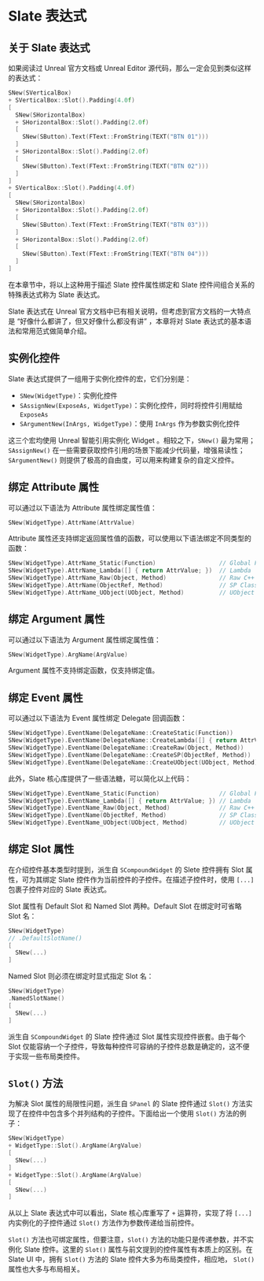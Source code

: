 # Slate 表达式

## 关于 Slate 表达式

如果阅读过 Unreal 官方文档或 Unreal Editor 源代码，那么一定会见到类似这样的表达式：

```cpp
SNew(SVerticalBox)
+ SVerticalBox::Slot().Padding(4.0f)
[
  SNew(SHorizontalBox)
  + SHorizontalBox::Slot().Padding(2.0f)
  [
    SNew(SButton).Text(FText::FromString(TEXT("BTN 01")))
  ]
  + SHorizontalBox::Slot().Padding(2.0f)
  [
    SNew(SButton).Text(FText::FromString(TEXT("BTN 02")))
  ]
]
+ SVerticalBox::Slot().Padding(4.0f)
[
  SNew(SHorizontalBox)
  + SHorizontalBox::Slot().Padding(2.0f)
  [
    SNew(SButton).Text(FText::FromString(TEXT("BTN 03")))
  ]
  + SHorizontalBox::Slot().Padding(2.0f)
  [
    SNew(SButton).Text(FText::FromString(TEXT("BTN 04")))
  ]
]
```

在本章节中，将以上这种用于描述 Slate 控件属性绑定和 Slate 控件间组合关系的特殊表达式称为 Slate 表达式。

Slate 表达式在 Unreal 官方文档中已有相关说明，但考虑到官方文档的一大特点是 “好像什么都讲了，但又好像什么都没有讲” ，本章将对 Slate 表达式的基本语法和常用范式做简单介绍。

## 实例化控件

Slate 表达式提供了一组用于实例化控件的宏，它们分别是：

- `SNew(WidgetType)`：实例化控件
- `SAssignNew(ExposeAs, WidgetType)`：实例化控件，同时将控件引用赋给 `ExposeAs`
- `SArgumentNew(InArgs, WidgetType)`：使用 `InArgs` 作为参数实例化控件

这三个宏均使用 Unreal 智能引用实例化 Widget 。相较之下，`SNew()` 最为常用；`SAssignNew()` 在一些需要获取控件引用的场景下能减少代码量，增强易读性；`SArgumentNew()` 则提供了极高的自由度，可以用来构建复杂的自定义控件。

## 绑定 Attribute 属性

可以通过以下语法为 Attribute 属性绑定属性值：

```cpp
SNew(WidgetType).AttrName(AttrValue)
```

Attribute 属性还支持绑定返回属性值的函数，可以使用以下语法绑定不同类型的函数：

```cpp
SNew(WidgetType).AttrName_Static(Function)                  // Global Function
SNew(WidgetType).AttrName_Lambda([] { return AttrValue; })  // Lambda
SNew(WidgetType).AttrName_Raw(Object, Method)               // Raw C++ Class Method
SNew(WidgetType).AttrName(ObjectRef, Method)                // SP Class Method
SNew(WidgetType).AttrName_UObject(UObject, Method)          // UObject Class Method
```

## 绑定 Argument 属性

可以通过以下语法为 Argument 属性绑定属性值：

```cpp
SNew(WidgetType).ArgName(ArgValue)
```

Argument 属性不支持绑定函数，仅支持绑定值。

## 绑定 Event 属性

可以通过以下语法为 Event 属性绑定 Delegate 回调函数：

```cpp
SNew(WidgetType).EventName(DelegateName::CreateStatic(Function))
SNew(WidgetType).EventName(DelegateName::CreateLambda([] { return AttrValue; }))
SNew(WidgetType).EventName(DelegateName::CreateRaw(Object, Method))
SNew(WidgetType).EventName(DelegateName::CreateSP(ObjectRef, Method))
SNew(WidgetType).EventName(DelegateName::CreateUObject(UObject, Method))
```

此外，Slate 核心库提供了一些语法糖，可以简化以上代码：

```cpp
SNew(WidgetType).EventName_Static(Function)                 // Global Function
SNew(WidgetType).EventName_Lambda([] { return AttrValue; }) // Lambda
SNew(WidgetType).EventName_Raw(Object, Method)              // Raw C++ Class Method
SNew(WidgetType).EventName(ObjectRef, Method)               // SP Class Method
SNew(WidgetType).EventName_UObject(UObject, Method)         // UObject Class Method
```

## 绑定 Slot 属性

在介绍控件基本类型时提到，派生自 `SCompoundWidget` 的 Slete 控件拥有 Slot 属性，可为其绑定 Slate 控件作为当前控件的子控件。在描述子控件时，使用 `[...]` 包裹子控件对应的 Slate 表达式。

Slot 属性有 Default Slot 和 Named Slot 两种。Default Slot 在绑定时可省略 Slot 名：

```cpp
SNew(WidgetType)
// .DefaultSlotName()
[
  SNew(...)
]
```

Named Slot 则必须在绑定时显式指定 Slot 名：

```cpp
SNew(WidgetType)
.NamedSlotName()
[
  SNew(...)
]
```

派生自 `SCompoundWidget` 的 Slate 控件通过 Slot 属性实现控件嵌套。由于每个 Slot 仅能容纳一个子控件，导致每种控件可容纳的子控件总数是确定的，这不便于实现一些布局类控件。

## `Slot()` 方法

为解决 Slot 属性的局限性问题，派生自 `SPanel` 的 Slate 控件通过 `Slot()` 方法实现了在控件中包含多个并列结构的子控件。下面给出一个使用 `Slot()` 方法的例子：

```cpp
SNew(WidgetType)
+ WidgetType::Slot().ArgName(ArgValue)
[
  SNew(...)
]
+ WidgetType::Slot().ArgName(ArgValue)
[
  SNew(...)
]
```

从以上 Slate 表达式中可以看出，Slate 核心库重写了 `+` 运算符，实现了将 `[...]` 内实例化的子控件通过 `Slot()` 方法作为参数传递给当前控件。

`Slot()` 方法也可绑定属性，但要注意，`Slot()` 方法的功能只是传递参数，并不实例化 Slate 控件。这里的 `Slot()` 属性与前文提到的控件属性有本质上的区别。在 Slate UI 中，拥有 `Slot()` 方法的 Slate 控件大多为布局类控件，相应地， `Slot()` 属性也大多与布局相关。
